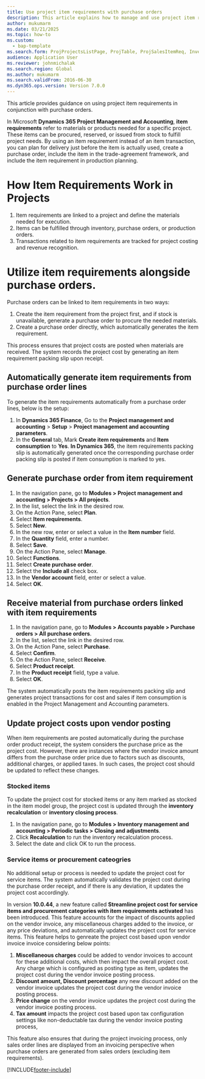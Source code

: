 ```yaml
--- 
title: Use project item requirements with purchase orders
description: This article explains how to manage and use project item requirements with purchase order. 
author: mukumarm
ms.date: 03/21/2025
ms.topic: how-to 
ms.custom: 
  - bap-template
ms.search.form: ProjProjectsListPage, ProjTable, ProjSalesItemReq, InventItemIdLookupSimple, PurchCreateFromSalesOrder, VendAccountItemLookup, PurchTable, PurchEditLines   
audience: Application User 
ms.reviewer: johnmichalak
ms.search.region: Global
ms.author: mukumarm
ms.search.validFrom: 2016-06-30 
ms.dyn365.ops.version: Version 7.0.0 
---
```


This article provides guidance on using project item requirements in conjunction with purchase orders.

In Microsoft **Dynamics 365 Project Management and Accounting**, **item requirements** refer to materials or products needed for a specific project. These items can be procured, reserved, or issued from stock to fulfill project needs. By using an item requirement instead of an item transaction, you can plan for delivery just before the item is actually used, create a purchase order, include the item in the trade-agreement framework, and include the item requirement in production planning. 

# How Item Requirements Work in Projects
1. Item requirements are linked to a project and define the materials needed for execution.
2. Items can be fulfilled through inventory, purchase orders, or production orders.
3. Transactions related to item requirements are tracked for project costing and revenue recognition.

# Utilize item requirements alongside purchase orders. 

Purchase orders can be linked to item requirements in two ways:  

1. Create the item requirement from the project first, and if stock is unavailable, generate a purchase order to procure the needed materials.  
2. Create a purchase order directly, which automatically generates the item requirement.  

This process ensures that project costs are posted when materials are received. The system records the project cost by generating an item requirement packing slip upon receipt.

## Automatically generate item requirements from purchase order lines

To generate the item requirements automatically from a purchase order lines, below is the setup:

1. In **Dynamics 365 Finance**, Go to the **Project management and accounting** > **Setup** > **Project management and accounting parameters**.
2. In the **General** tab, Mark **Create item requirements** and **Item consumption** to **Yes**. **In Dynamics 365**, the item requirements packing slip is automatically generated once the corresponding purchase order packing slip is posted if item consumption is marked to yes. 

## Generate purchase order from item requirement

1. In the navigation pane, go to **Modules > Project management and accounting > Projects > All projects**.
2. In the list, select the link in the desired row.
3. On the Action Pane, select **Plan**.
4. Select **Item requirements**.
5. Select **New**.
6. In the new row, enter or select a value in the **Item number** field.
7. In the **Quantity** field, enter a number.
8. Select **Save**.
9. On the Action Pane, select **Manage**.
10. Select **Functions**.
11. Select **Create purchase order**.
12. Select the **Include all** check box.
13. In the **Vendor account** field, enter or select a value.
14. Select **OK**.

## Receive material from purchase orders linked with item requirements

1. In the navigation pane, go to **Modules > Accounts payable > Purchase orders > All purchase orders**.
2. In the list, select the link in the desired row.
3. On the Action Pane, select **Purchase**.
4. Select **Confirm**.
5. On the Action Pane, select **Receive**.
6. Select **Product receipt**.
7. In the **Product receipt** field, type a value.
8. Select **OK**.

The system automatically posts the item requirements packing slip and generates project transactions for cost and sales if item consumption is enabled in the Project Management and Accounting parameters.

## Update project costs upon vendor posting
When item requirements are posted automatically during the purchase order product receipt, the system considers the purchase price as the project cost. However, there are instances where the vendor invoice amount differs from the purchase order price due to factors such as discounts, additional charges, or applied taxes. In such cases, the project cost should be updated to reflect these changes.

### Stocked items
To update the project cost for stocked items or any item marked as stocked in the item model group, the project cost is updated through the **inventory recalculation** or **inventory closing process**.

1. In the navigation pane, go to **Modules > Inventory management and accounting > Periodic tasks > Closing and adjustments**.
2. Click **Recalculation** to run the inventory recalculation process.
3. Select the date and click OK to run the process. 

### Service items or procurement cateogries

No additional setup or process is needed to update the project cost for service items. The system automatically validates the project cost during the purchase order receipt, and if there is any deviation, it updates the project cost accordingly.

In version **10.0.44**, a new feature called **Streamline project cost for service items and procurement categories with item requirements activated** has been introduced. This feature accounts for the impact of discounts applied on the vendor invoice, any miscellaneous charges added to the invoice, or any price deviations, and automatically updates the project cost for service items. This feature helps to genreate the project cost based upon vendor invoice invoice considering below points:

1. **Miscellaneous charges** could be added to vendor invoices to account for these additional costs, which then impact the overall project cost. Any charge which is configured as posting type as item, updates the project cost during the vendor invoice posting process. 
2. **Discount amount, Discount percentage** any new discount added on the vendor invoice updates the project cost during the vendor invoice posting process.
3. **Price change** on the vendor invoice updates the project cost during the vendor invoice posting process.
4. **Tax amount** impacts the project cost based upon tax configuration settings like non-deductable tax during the vendor invoice posting process, 

This feature also ensures that during the project invoicing process, only sales order lines are displayed from an invoicing perspective when purchase orders are generated from sales orders (excluding item requirements).

[!INCLUDE[footer-include](../../includes/footer-banner.md)]
